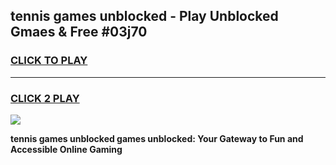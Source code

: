 
## tennis games unblocked - Play Unblocked Gmaes & Free #03j70
<h3>
<a href="https://news.freeplayer.one?title=tennis_games_unblocked&ref=03M">CLICK TO PLAY</a></h3>
<hr>

<h3>
<a href="https://news.freeplayer.one?title=tennis_games_unblocked&ref=03M">CLICK 2 PLAY</a>
  
</h3>

<a href="https://news.freeplayer.one?title=tennis_games_unblocked&ref=03M"><img src="https://clearcache.store/games.png"></a>


**tennis games unblocked games unblocked: Your Gateway to Fun and Accessible Online Gaming**
